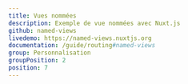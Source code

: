 ```yaml
---
title: Vues nommées
description: Exemple de vue nommées avec Nuxt.js
github: named-views
livedemo: https://named-views.nuxtjs.org
documentation: /guide/routing#named-views
group: Personnalisation
groupPosition: 2
position: 7
---
```

